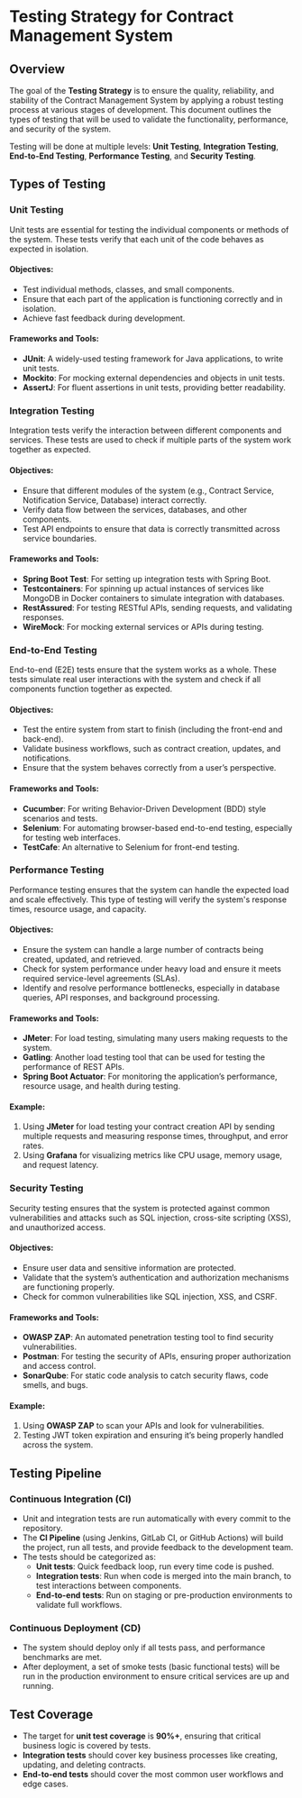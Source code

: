 # Testing Strategy for Contract Management System

## Overview

The goal of the **Testing Strategy** is to ensure the quality, reliability, and stability of the Contract Management System by applying a robust testing process at various stages of development. This document outlines the types of testing that will be used to validate the functionality, performance, and security of the system.

Testing will be done at multiple levels: **Unit Testing**, **Integration Testing**, **End-to-End Testing**, **Performance Testing**, and **Security Testing**.

## Types of Testing

### **Unit Testing**

Unit tests are essential for testing the individual components or methods of the system. These tests verify that each unit of the code behaves as expected in isolation.

#### Objectives:
- Test individual methods, classes, and small components.
- Ensure that each part of the application is functioning correctly and in isolation.
- Achieve fast feedback during development.

#### Frameworks and Tools:
- **JUnit**: A widely-used testing framework for Java applications, to write unit tests.
- **Mockito**: For mocking external dependencies and objects in unit tests.
- **AssertJ**: For fluent assertions in unit tests, providing better readability.

### **Integration Testing**

Integration tests verify the interaction between different components and services. These tests are used to check if multiple parts of the system work together as expected.

#### Objectives:
- Ensure that different modules of the system (e.g., Contract Service, Notification Service, Database) interact correctly.
- Verify data flow between the services, databases, and other components.
- Test API endpoints to ensure that data is correctly transmitted across service boundaries.

#### Frameworks and Tools:
- **Spring Boot Test**: For setting up integration tests with Spring Boot.
- **Testcontainers**: For spinning up actual instances of services like MongoDB in Docker containers to simulate integration with databases.
- **RestAssured**: For testing RESTful APIs, sending requests, and validating responses.
- **WireMock**: For mocking external services or APIs during testing.

### **End-to-End Testing**

End-to-end (E2E) tests ensure that the system works as a whole. These tests simulate real user interactions with the system and check if all components function together as expected.

#### Objectives:
- Test the entire system from start to finish (including the front-end and back-end).
- Validate business workflows, such as contract creation, updates, and notifications.
- Ensure that the system behaves correctly from a user’s perspective.

#### Frameworks and Tools:
- **Cucumber**: For writing Behavior-Driven Development (BDD) style scenarios and tests.
- **Selenium**: For automating browser-based end-to-end testing, especially for testing web interfaces.
- **TestCafe**: An alternative to Selenium for front-end testing.

### **Performance Testing**

Performance testing ensures that the system can handle the expected load and scale effectively. This type of testing will verify the system's response times, resource usage, and capacity.

#### Objectives:
- Ensure the system can handle a large number of contracts being created, updated, and retrieved.
- Check for system performance under heavy load and ensure it meets required service-level agreements (SLAs).
- Identify and resolve performance bottlenecks, especially in database queries, API responses, and background processing.

#### Frameworks and Tools:
- **JMeter**: For load testing, simulating many users making requests to the system.
- **Gatling**: Another load testing tool that can be used for testing the performance of REST APIs.
- **Spring Boot Actuator**: For monitoring the application’s performance, resource usage, and health during testing.

#### Example:
1. Using **JMeter** for load testing your contract creation API by sending multiple requests and measuring response times, throughput, and error rates.
2. Using **Grafana** for visualizing metrics like CPU usage, memory usage, and request latency.

### **Security Testing**

Security testing ensures that the system is protected against common vulnerabilities and attacks such as SQL injection, cross-site scripting (XSS), and unauthorized access.

#### Objectives:
- Ensure user data and sensitive information are protected.
- Validate that the system’s authentication and authorization mechanisms are functioning properly.
- Check for common vulnerabilities like SQL injection, XSS, and CSRF.

#### Frameworks and Tools:
- **OWASP ZAP**: An automated penetration testing tool to find security vulnerabilities.
- **Postman**: For testing the security of APIs, ensuring proper authorization and access control.
- **SonarQube**: For static code analysis to catch security flaws, code smells, and bugs.

#### Example:
1. Using **OWASP ZAP** to scan your APIs and look for vulnerabilities.
2. Testing JWT token expiration and ensuring it’s being properly handled across the system.

## Testing Pipeline

### Continuous Integration (CI)
- Unit and integration tests are run automatically with every commit to the repository.
- The **CI Pipeline** (using Jenkins, GitLab CI, or GitHub Actions) will build the project, run all tests, and provide feedback to the development team.
- The tests should be categorized as:
  - **Unit tests**: Quick feedback loop, run every time code is pushed.
  - **Integration tests**: Run when code is merged into the main branch, to test interactions between components.
  - **End-to-end tests**: Run on staging or pre-production environments to validate full workflows.

### Continuous Deployment (CD)
- The system should deploy only if all tests pass, and performance benchmarks are met.
- After deployment, a set of smoke tests (basic functional tests) will be run in the production environment to ensure critical services are up and running.

## Test Coverage
- The target for **unit test coverage** is **90%+**, ensuring that critical business logic is covered by tests.
- **Integration tests** should cover key business processes like creating, updating, and deleting contracts.
- **End-to-end tests** should cover the most common user workflows and edge cases.

